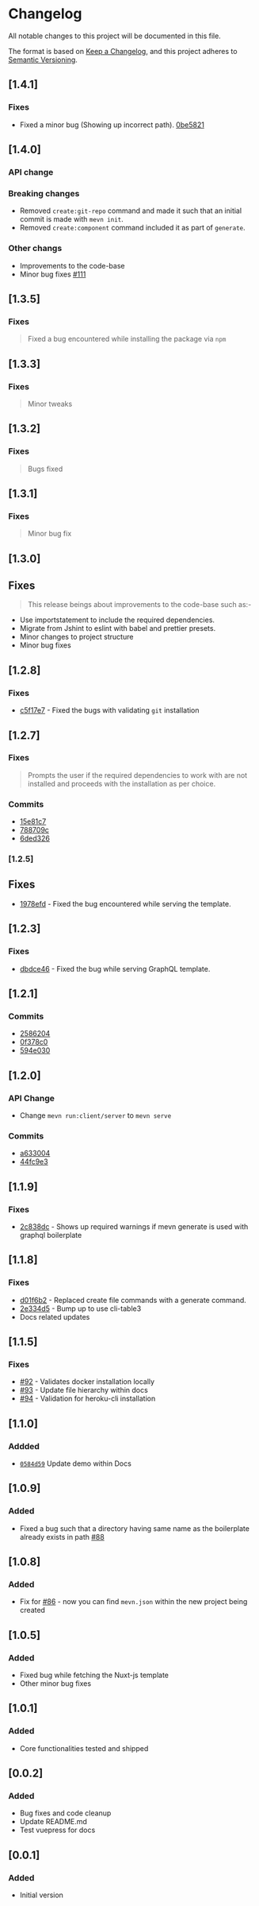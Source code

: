 # Changelog
All notable changes to this project will be documented in this file.

The format is based on [Keep a Changelog](https://keepachangelog.com/en/1.0.0/),
and this project adheres to [Semantic Versioning](https://semver.org/spec/v2.0.0.html).

## [1.4.1]
### Fixes
- Fixed a minor bug (Showing up incorrect path). [0be5821](https://github.com/madlabsinc/mevn-cli/commit/0be5821355a76c680c9c503f2f19a9200be26832)

## [1.4.0]
### API change

### Breaking changes
- Removed `create:git-repo` command and made it such that an initial commit is made with `mevn init`.
- Removed `create:component` command included it as part of `generate`.

### Other changs
- Improvements to the code-base
- Minor bug fixes [#111](https://github.com/madlabsinc/mevn-cli/pull/111)

## [1.3.5]
### Fixes
> Fixed a bug encountered while installing the package via `npm`

## [1.3.3]
### Fixes
> Minor tweaks

## [1.3.2]
### Fixes
> Bugs fixed

## [1.3.1]
### Fixes
> Minor bug fix

## [1.3.0]
## Fixes
> This release beings about improvements to the code-base such as:-

- Use importstatement to include the required dependencies.
- Migrate from Jshint to eslint with babel and prettier presets.
- Minor changes to project structure
- Minor bug fixes

## [1.2.8]
### Fixes
- [c5f17e7](https://github.com/madlabsinc/mevn-cli/commit/c5f17e796bd37c53c4be73eec9973cb837799ecb) - Fixed the bugs with validating `git` installation


## [1.2.7]
### Fixes
> Prompts the user if the required dependencies to work with are not installed and proceeds with the installation as per choice.

### Commits
- [15e81c7](https://github.com/madlabsinc/mevn-cli/commit/15e81c70729943ea76c504e418c1dee342b8ba23) 
- [788709c](https://github.com/madlabsinc/mevn-cli/commit/788709c089415d259d6d9a69fdfdd8a4b6265fd1)
- [6ded326](https://github.com/madlabsinc/mevn-cli/commit/6ded326adb306b5c8bb6686deacacd914d3fb49f)

### [1.2.5]
## Fixes
- [1978efd](https://github.com/madlabsinc/mevn-cli/commit/1978efd84ab4a1de8bfcc5b6ad8c0b19a4b78afc) - Fixed the bug encountered while serving the template.

## [1.2.3]
### Fixes
- [dbdce46](https://github.com/madlabsinc/mevn-cli/commit/dbdce46b58e99abf2046cec88905c89e3cb8d8e8) - Fixed the bug while serving GraphQL template.

## [1.2.1]
### Commits
- [2586204](https://github.com/madlabsinc/mevn-cli/commit/25862045f8956681bcf4d3e7661ef222007a243e)
- [0f378c0](https://github.com/madlabsinc/mevn-cli/commit/0f378c0a5347ac5c643df4fd14be03c0a6b50e84)
- [594e030](https://github.com/madlabsinc/mevn-cli/commit/594e030b017a04d18c2acf5a23342a40c3993138)

## [1.2.0]
### API Change
- Change `mevn run:client/server` to `mevn serve`

### Commits
- [a633004](https://github.com/madlabsinc/mevn-cli/commit/a633004513021766bae8f4dbff81a674aaaff0c1)
- [44fc9e3](https://github.com/madlabsinc/mevn-cli/commit/44fc9e34075a363fc05a02753716e31e46ddce2e)

## [1.1.9]
### Fixes
- [2c838dc](https://github.com/madlabsinc/mevn-cli/commit/2c838dc8d1b2be78bc76633ae3f93b97ff408a8a) - Shows up required warnings if mevn generate is used with graphql boilerplate

## [1.1.8]
### Fixes
- [d01f6b2](https://github.com/madlabsinc/mevn-cli/commit/d01f6b21459de1ecc5ca5e7c3ec300318c4648d9) - Replaced create file commands with a generate command.
- [2e334d5](https://github.com/madlabsinc/mevn-cli/commit/2e334d59f110911f1dc15f66f13eea07f1360331) - Bump up to use cli-table3
- Docs related updates

## [1.1.5]
### Fixes
- [#92](https://github.com/madlabsinc/mevn-cli/pull/92) - Validates docker installation locally
- [#93](https://github.com/madlabsinc/mevn-cli/pull/93) - Update file hierarchy within docs
- [#94](https://github.com/madlabsinc/mevn-cli/pull/94) - Validation for heroku-cli installation

## [1.1.0]
### Addded
- [`0584d59`](https://github.com/madlabsinc/mevn-cli/commit/0584d59106333ad9ebffde2c9c3b972414d7b41e) Update demo within Docs

## [1.0.9]
### Added
- Fixed a bug such that a directory having same name as the boilerplate already exists in path [#88](https://github.com/madlabsinc/mevn-cli/pull/88)

## [1.0.8]
### Added
- Fix for [#86](https://github.com/madlabsinc/mevn-cli/pull/86) - now you can find `mevn.json` within the new project being created

## [1.0.5]
### Added
- Fixed bug while fetching the Nuxt-js template
- Other minor bug fixes

## [1.0.1]
### Added
- Core functionalities tested and shipped

## [0.0.2]
### Added
- Bug fixes and code cleanup
- Update README.md
- Test vuepress for docs

## [0.0.1]
### Added
- Initial version
